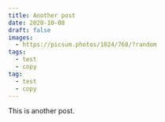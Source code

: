 ```yaml
---
title: Another post
date: 2020-10-08
draft: false
images:
  - https://picsum.photos/1024/768/?random
tags:
  - test
  - copy
tag:
  - test
  - copy
---
```


This is another post.
